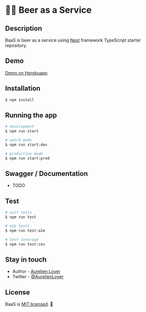 # 🍺🍻 Beer as a Service 

## Description

BaaS is beer as a service using [Nest](https://github.com/nestjs/nest) framework TypeScript starter repository.

## Demo

[Demo on Herokuapp](https://beerasaservice.herokuapp.com/)

## Installation

```bash
$ npm install
```

## Running the app

```bash
# development
$ npm run start

# watch mode
$ npm run start:dev

# production mode
$ npm run start:prod
```

## Swagger / Documentation

- TODO

## Test

```bash
# unit tests
$ npm run test

# e2e tests
$ npm run test:e2e

# test coverage
$ npm run test:cov
```

## Stay in touch

- Author - [Aurelien Loyer](https://aurelien-loyer.fr)
- Twitter - [@AurelienLoyer](https://twitter.com/AurelienLoyer)

## License

BaaS is [MIT licensed](LICENSE). 🍻

